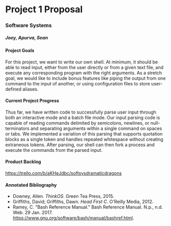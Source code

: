 # Project 1 Proposal
### Software Systems
##### Joey, Apurva, Sean

#### Project Goals

For this project, we want to write our own shell. At minimum, it should be able to read input, either from the user directly or from a given text file, and execute any corresponding program with the right arguments. As a stretch goal, we would like to include bonus features like piping the output from one command to the input of another, or using configuration files to store user-defined aliases.

#### Current Project Progress

Thus far, we have written code to successfully parse user input through both an interactive mode and a batch file mode. Our input parsing code is capable of reading commands delimited by semicolons, newlines, or null-terminators and separating arguments within a single command on spaces or tabs. We implemented a variation of this parsing that supports quotation blocks as a single token and handles repeated whitespace without creating extraneous tokens. After parsing, our shell can then fork a process and execute the commands from the parsed input.

#### Product Backlog

https://trello.com/b/aKHeJdbc/softsysdramaticdragons

#### Annotated Bibliography

* Downey, Allen. *ThinkOS*. Green Tea Press, 2015.
* Griffiths, David; Griffiths, Dawn. *Head First C*. O'Reilly Media, 2012.
* Ramey, C. "Bash Reference Manual." Bash Reference Manual. N.p., n.d. Web. 29 Jan. 2017. <https://www.gnu.org/software/bash/manual/bashref.html>.
